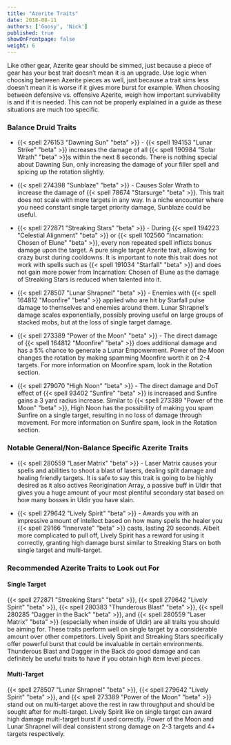 ```yaml
---
title: "Azerite Traits"
date: 2018-08-11
authors: ['Goosy', 'Nick']
published: true
showOnFrontpage: false
weight: 6
---
```


Like other gear, Azerite gear should be simmed, just because a piece of gear has your best trait doesn’t mean it is an upgrade. Use logic when choosing between Azerite pieces as well, just because a trait sims less doesn’t mean it is worse if it gives more burst for example. When choosing between defensive vs. offensive Azerite, weigh how important survivability is and if it is needed. This can not be properly explained in a guide as these situations are much too specific.

### Balance Druid Traits 

- {{< spell 276153 "Dawning Sun" "beta" >}} - {{< spell 194153 "Lunar Strike" "beta" >}} increases the damage of all {{< spell 190984 "Solar Wrath" "beta" >}}s within the next 8 seconds. There is nothing special about Dawning Sun, only increasing the damage of your filler spell and spicing up the rotation slightly.

- {{< spell 274398 "Sunblaze" "beta" >}} - Causes Solar Wrath to increase the damage of {{< spell 78674 "Starsurge" "beta" >}}. This trait does not scale with more targets in any way. In a niche encounter where you need constant single target priority damage, Sunblaze could be useful.

- {{< spell 272871 "Streaking Stars" "beta" >}} - During {{< spell 194223 "Celestial Alignment" "beta" >}} or {{< spell 102560 "Incarnation: Chosen of Elune" "beta" >}}, every non repeated spell inflicts bonus damage upon the target. A pure single target Azerite trait, allowing for crazy burst during cooldowns. It is important to note this trait does not work with spells such as {{< spell 191034 "Starfall" "beta" >}} and does not gain more power from Incarnation: Chosen of Elune as the damage of Streaking Stars is reduced when talented into it. 

- {{< spell 278507 "Lunar Shrapnel" "beta" >}} - Enemies with {{< spell 164812 "Moonfire" "beta" >}} applied who are hit by Starfall pulse damage to themselves and enemies around them. Lunar Shrapnel’s damage scales exponentially, possibly proving useful on large groups of stacked mobs, but at the loss of single target damage.

- {{< spell 273389 "Power of the Moon" "beta" >}} - The direct damage of {{< spell 164812 "Moonfire" "beta" >}} does additional damage and has a 5% chance to generate a Lunar Empowerment. Power of the Moon changes the rotation by making spamming Moonfire worth it on 2-4 targets. For more information on Moonfire spam, look in the Rotation section.

- {{< spell 279070 "High Noon" "beta" >}} - The direct damage and DoT effect of {{< spell 93402 "Sunfire" "beta" >}} is increased and Sunfire gains a 3 yard radius increase. Similar to {{< spell 273389 "Power of the Moon" "beta" >}}, High Noon has the possibility of making you spam Sunfire on a single target, resulting in no loss of damage through movement. For more information on Sunfire spam, look in the Rotation section.

### Notable General/Non-Balance Specific Azerite Traits

- {{< spell 280559 "Laser Matrix" "beta" >}} - Laser Matrix causes your spells and abilities to shoot a blast of lasers, dealing split damage and healing friendly targets. It is safe to say this trait is going to be highly desired as it also actives Reorigination Array, a passive buff in Uldir that gives you a huge amount of your most plentiful secondary stat based on how many bosses in Uldir you have slain.  

- {{< spell 279642 "Lively Spirit" "beta" >}} - Awards you with an impressive amount of intellect based on how many spells the healer you {{< spell 29166 "Innervate" "beta" >}} casts, lasting 20 seconds. Albeit more complicated to pull off, Lively Spirit has a reward for using it correctly, granting high damage burst similar to Streaking Stars on both single target and multi-target.

### Recommended Azerite Traits to Look out For

#### Single Target

{{< spell 272871 "Streaking Stars" "beta" >}}, {{< spell 279642 "Lively Spirit" "beta" >}}, {{< spell 280383 "Thunderous Blast" "beta" >}}, {{< spell 280285 "Dagger in the Back" "beta" >}}, and {{< spell 280559 "Laser Matrix" "beta" >}} (especially when inside of Uldir) are all traits you should be aiming for. These traits perform well on single target by a considerable amount over other competitors. Lively Spirit and Streaking Stars specifically offer powerful burst that could be invaluable in certain environments. Thunderous Blast and Dagger in the Back do good damage and can definitely be useful traits to have if you obtain high item level pieces. 

#### Multi-Target

{{< spell 278507 "Lunar Shrapnel" "beta" >}}, {{< spell 279642 "Lively Spirit" "beta" >}}, and {{< spell 273389 "Power of the Moon" "beta" >}} stand out on multi-target above the rest in raw throughput and should be sought after for multi-target. Lively Spirit like on single target can award high damage multi-target burst if used correctly. Power of the Moon and Lunar Shrapnel will deal consistent strong damage on 2-3 targets and 4+ targets respectively.
